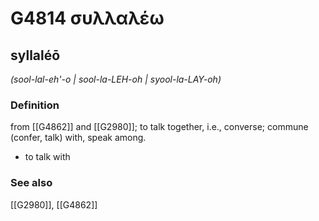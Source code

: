 # G4814 συλλαλέω

## syllaléō

_(sool-lal-eh'-o | sool-la-LEH-oh | syool-la-LAY-oh)_

### Definition

from [[G4862]] and [[G2980]]; to talk together, i.e., converse; commune (confer, talk) with, speak among.

- to talk with

### See also

[[G2980]], [[G4862]]

